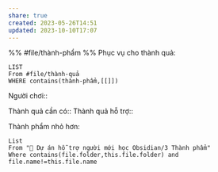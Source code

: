 ```yaml
---
share: true
created: 2023-05-26T14:51
updated: 2023-10-10T17:07
---
```

%%
#file/thành-phẩm
%%
Phục vụ cho thành quả:
```dataview
LIST
From #file/thành-quả
WHERE contains(thành-phẩm,[[]])
```
Người chơi:: 

Thành quả cần có::
Thành quả hỗ trợ::

Thành phẩm nhỏ hơn:
```dataview
List 
From "📐 Dự án hỗ trợ người mới học Obsidian/3 Thành phẩm" 
Where contains(file.folder,this.file.folder) and file.name!=this.file.name
```
